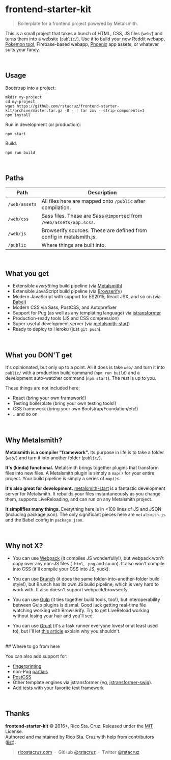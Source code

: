 # frontend-starter-kit

> Boilerplate for a frontend project powered by Metalsmith.

This is a small project that takes a bunch of HTML, CSS, JS files (`web/`) and turns them into a website (`public/`). Use it to build your new Reddit webapp, [Pokemon tool](http://weedlecalc.com/), Firebase-based webapp, [Phoenix](http://phoenixframework.org/) app assets, or whatever suits your fancy.

<br>

## Usage

Bootstrap into a project:

```
mkdir my-project
cd my-project
wget https://github.com/rstacruz/frontend-starter-kit/archive/master.tar.gz -O - | tar zxv --strip-components=1
npm install
```

Run in development (or production):

```
npm start
```

Build:

```
npm run build
```

<br>

## Paths

| Path | Description |
| ---- | ----------- |
| `/web/assets` | All files here are mapped onto `/public` after compilation. |
| `/web/css` | Sass files. These are Sass `@import`ed from `/web/assets/app.scss`. |
| `/web/js` | Browserify sources. These are defined from config in metalsmith.js. |
| `/public` | Where things are built into. |

<br>

## What you get

- Extensible _everything_ build pipeline (via [Metalsmith](http://metalsmith.io))
- Extensible JavaScript build pipeline (via [Browserify](http://browserify.org/))
- Modern JavaScript with support for ES2015, React JSX, and so on (via [Babel](https://babeljs.io/))
- Modern CSS via Sass, PostCSS, and Autoprefixer
- Support for Pug (as well as any templating language) via [jstransformer](https://github.com/RobLoach/metalsmith-jstransformer)
- Production-ready tools (JS and CSS compression)
- Super-useful development server (via [metalsmith-start](https://www.npmjs.com/package/metalsmith-start))
- Ready to deploy to Heroku (just `git push`)

<br>

## What you DON'T get

It's opinionated, but only up to a point. All it does is take `web/` and turn it into `public/` with a production build command (`npm run build`) and a development auto-watcher command (`npm start`). The rest is up to you.

These things are not included here:

- React (bring your own framework!)
- Testing boilerplate (bring your own testing tools!)
- CSS framework (bring your own Bootstrap/Foundation/etc!)
- ...and so on

<br>

## Why Metalsmith?

__Metalsmith is a compiler "framework".__ Its purpose in life is to take a folder (`web/`) and turn it into another folder (`public/`).

__It's (kinda) functional.__ Metalsmith brings together plugins that transform files into new files. A Metalsmith plugin is simply a `map()` for your entire project. Your build pipeline is simply a series of `map()`s.

__It's also great for development.__ [metalsmith-start](https://www.npmjs.com/package/metalsmith-start) is a fantastic development server for Metalsmith. It rebuilds your files instantaneously as you change them, supports LiveReloading, and can run on any Metalsmith project.

__It simplifies many things.__ Everything here is in <100 lines of JS and JSON (including package.json). The only significant pieces here are `metalsmith.js` and the Babel config in `package.json`.

<br>

## Why not X?

- You can use [Webpack](https://webpack.github.io/) (it compiles JS wonderfully!), but webpack won't copy over any non-JS files (`.html`, `.png` and so on). It also won't compile into CSS (it'll compile your CSS into JS, yuck).

- You can use [Brunch](http://brunch.io/) (it does the same folder-into-another-folder build style!), but Brunch has its own JS build pipeline, which is very hard to work with. It also doesn't support webpack/browserify.

- You can use [Gulp](http://gulpjs.com/) (it ties together build tools, too!), but interoperability between Gulp plugins is dismal. Good luck getting real-time file watching working with Browserify. Try to get LiveReload working without losing your hair and you'll see.

- You can use [Grunt](http://gulpjs.com/) (it's a task runner everyone loves! or at least used to), but I'll let [this article](https://www.keithcirkel.co.uk/why-we-should-stop-using-grunt/) explain why you shouldn't.

<br>
## Where to go from here

You can also add support for:

- [fingerprinting](https://github.com/superwolff/metalsmith-fingerprint-ignore)
- non-Pug [partials](https://github.com/RobLoach/metalsmith-jstransformer-partials)
- [PostCSS](https://www.npmjs.com/package/metalsmith-postcss)
- Other template engines via jstransformer (eg, [jstransformer-swig](https://github.com/jstransformers/jstransformer-swig)).
- Add tests with your favorite test framework

<br>

## Thanks

**frontend-starter-kit** © 2016+, Rico Sta. Cruz. Released under the [MIT] License.<br>
Authored and maintained by Rico Sta. Cruz with help from contributors ([list][contributors]).

> [ricostacruz.com](http://ricostacruz.com) &nbsp;&middot;&nbsp;
> GitHub [@rstacruz](https://github.com/rstacruz) &nbsp;&middot;&nbsp;
> Twitter [@rstacruz](https://twitter.com/rstacruz)

[MIT]: http://mit-license.org/
[contributors]: http://github.com/rstacruz/frontend-starter-kit/contributors
